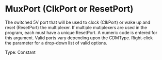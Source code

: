 # MuxPort (ClkPort or ResetPort)

The switched 5V port that will be used to clock (ClkPort) or wake up and reset (ResetPort) the multiplexer. If multiple mutiplexers are used in the program, each must have a unique ResetPort. A numeric code is entered for this argument. Valid ports vary depending upon the CDMType. Right-click the parameter for a drop-down list of valid options.

Type: Constant
